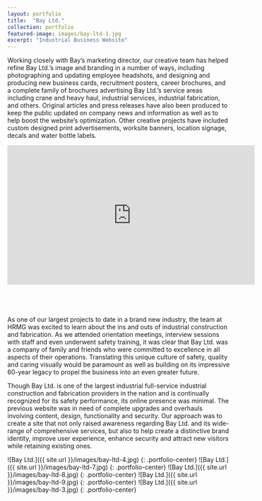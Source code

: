 ```yaml
---
layout: portfolio
title:  "Bay Ltd."
collection: portfolio
featured-image: images/bay-ltd-1.jpg
excerpt: "Industrial Business Website"
---
```


Working closely with Bay’s marketing director, our creative team has helped refine Bay Ltd.’s image and branding in a number of ways, including photographing and updating employee headshots, and designing and producing new business cards, recruitment posters, career brochures, and a complete family of brochures advertising Bay Ltd.’s service areas including crane and heavy haul, industrial services, industrial fabrication, and others. Original articles and press releases have also been produced to keep the public updated on company news and information as well as to help boost the website’s optimization. Other creative projects have included custom designed print advertisements, worksite banners, location signage, decals and water bottle labels.

<div class="video-responsive" markdown="1" style="margin-bottom: 70px;">
  <iframe width="560" height="315" src="https://www.youtube.com/embed/H_NuFjXBW94?rel=0&autoplay=1" frameborder="0" allowfullscreen volume="0"></iframe>
</div>

As one of our largest projects to date in a brand new industry, the team at HRMG was excited to learn about the ins and outs of industrial construction and fabrication. As we attended orientation meetings, interview sessions with staff and even underwent safety training, it was clear that Bay Ltd. was a company of family and friends who were committed to excellence in all aspects of their operations. Translating this unique culture of safety, quality and caring visually would be paramount as well as building on its impressive 60-year legacy to propel the business into an even greater future.

Though Bay Ltd. is one of the largest industrial full-service industrial construction and fabrication providers in the nation and is continually recognized for its safety performance, its online presence was minimal. The previous website was in need of complete upgrades and overhauls involving content, design, functionality and security. Our approach was to create a site that not only raised awareness regarding Bay Ltd. and its wide-range of comprehensive services, but also to help create a distinctive brand identity, improve user experience, enhance security and attract new visitors while retaining existing ones.

![Bay Ltd.]({{ site.url }}/images/bay-ltd-4.jpg)
{: .portfolio-center}
![Bay Ltd.]({{ site.url }}/images/bay-ltd-7.jpg)
{: .portfolio-center}
![Bay Ltd.]({{ site.url }}/images/bay-ltd-8.jpg)
{: .portfolio-center}
![Bay Ltd.]({{ site.url }}/images/bay-ltd-9.jpg)
{: .portfolio-center}
![Bay Ltd.]({{ site.url }}/images/bay-ltd-3.jpg)
{: .portfolio-center}
